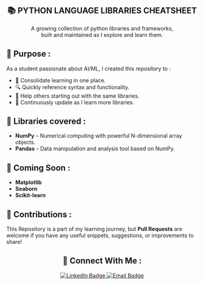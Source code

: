 
<h2 align = "center">  📚 PYTHON LANGUAGE LIBRARIES CHEATSHEET </h3>
<p align = "center"> A growing collection of python libraries and frameworks,
<br>
  built and maintained as I explore and learn them. </p>
  <h2 align = "left"> 🐍 Purpose :</h2>
  <p> As a student passionate about AI/ML, I created this repository to :
    <ul>
  <li>📌 Consolidate learning in one place.</li>
  <li>🔍 Quickly reference syntax and functionality.</li>
  <li>🚀 Help others starting out with the same libraries.</li>  
  <li>🔄 Continuously update as I learn more libraries.</li>
    </ul>
    </p>
   

   <h2 align = "left"> 🐍 Libraries covered : </h2>
   <ul>
  <li><b>NumPy</b> – Numerical computing with powerful N-dimensional array objects.</li>
  <li><b>Pandas</b> – Data manipulation and analysis tool based on NumPy.</li>
  
  </ul>

  <h2 align = "left"> 🐍 Coming Soon :</h2>
  <ul>
  <li><b>Matplotlib</b></li>
  <li><b>Seaborn</b></li>
  <li><b>Scikit-learn</b></li>
  </ul>

  <h2 align = "left">🐍 Contributions :</h2>

<p>This Repository is a part of my learning journey, but <b>Pull Requests</b> are welcome if you have any useful snippets, suggestions, or improvements to share!</p>

<h2  align = "center"> 🐍 Connect With Me : </h2>
<p align="center">
  <a href="https://www.linkedin.com/in/deepak-chauhan-b7b376326" target="_blank">
    <img src="https://img.shields.io/badge/LinkedIn-0077B5?style=for-the-badge&logo=linkedin&logoColor=white" alt="LinkedIn Badge"/>
  </a>
   <a href="mailto:deepakchauhan19dk@gmail.com" target="_blank">
    <img src="https://img.shields.io/badge/Email-D14836?style=for-the-badge&logo=gmail&logoColor=white" alt="Email Badge"/>
  </a>
</p>











  
